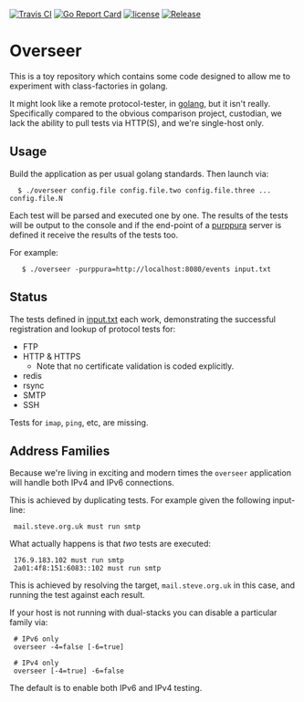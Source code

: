 [![Travis CI](https://img.shields.io/travis/skx/overseer/master.svg?style=flat-square)](https://travis-ci.org/skx/overseer)
[![Go Report Card](https://goreportcard.com/badge/github.com/skx/overseer)](https://goreportcard.com/report/github.com/skx/overseer)
[![license](https://img.shields.io/github/license/skx/overseer.svg)](https://github.com/skx/overseer/blob/master/LICENSE)
[![Release](https://img.shields.io/github/release/skx/overseer.svg)](https://github.com/skx/overseer/releases/latest)


# Overseer

This is a toy repository which contains some code designed to allow me
to experiment with class-factories in golang.

It might look like a remote protocol-tester, in [golang](https://golang.org),
but it isn't really.  Specifically compared to the obvious comparison
project, custodian, we lack the ability to pull tests via HTTP(S), and we're single-host only.


## Usage

Build the application as per usual golang standards.  Then launch
via:

      $ ./overseer config.file config.file.two config.file.three ... config.file.N

Each test will be parsed and executed one by one.  The results of the
tests will be output to the console and if the end-point of a [purppura](https://github.com/skx/purppura) server is defined it receive the results of the tests too.

For example:

       $ ./overseer -purppura=http://localhost:8080/events input.txt


## Status

The tests defined in [input.txt](input.txt) each work, demonstrating
the successful registration and lookup of protocol tests for:

* FTP
* HTTP & HTTPS
  * Note that no certificate validation is coded explicitly.
* redis
* rsync
* SMTP
* SSH

Tests for `imap`, `ping`, etc, are missing.


## Address Families

Because we're living in exciting and modern times the `overseer` application
will handle both IPv4 and IPv6 connections.

This is achieved by duplicating tests.  For example given the following input-line:

     mail.steve.org.uk must run smtp

What actually happens is that _two_ tests are executed:

     176.9.183.102 must run smtp
     2a01:4f8:151:6083::102 must run smtp

This is achieved by resolving the target, `mail.steve.org.uk` in this case, and running the test against each result.

If your host is not running with dual-stacks you can disable a particular family via:

     # IPv6 only
     overseer -4=false [-6=true]

     # IPv4 only
     overseer [-4=true] -6=false

The default is to enable both IPv6 and IPv4 testing.
